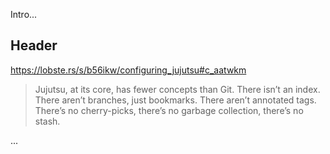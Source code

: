 <!--
.. title: Jujutsu
.. slug: jujutsu
.. date: 2001-01-01 12:00:00 UTC
.. tags:
.. category:
.. link:
.. description:
.. type: text
.. status: private
-->

Intro...

<!--more-->

## Header

https://lobste.rs/s/b56ikw/configuring_jujutsu#c_aatwkm

> Jujutsu, at its core, has fewer concepts than Git. There isn’t an index. There aren’t branches, just bookmarks. There aren’t annotated tags. There’s no cherry-picks, there’s no garbage collection, there’s no stash.

...
